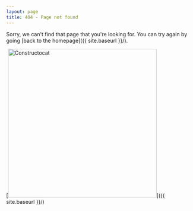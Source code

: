 ```yaml
---
layout: page
title: 404 - Page not found
---
```


Sorry, we can't find that page that you're looking for. You can try again by going [back to the homepage]({{ site.baseurl }}/).

[<img src="https://octodex.github.com/images/constructocat2.jpg" alt="Constructocat" style="width: 400px;"/>]({{ site.baseurl }}/)
